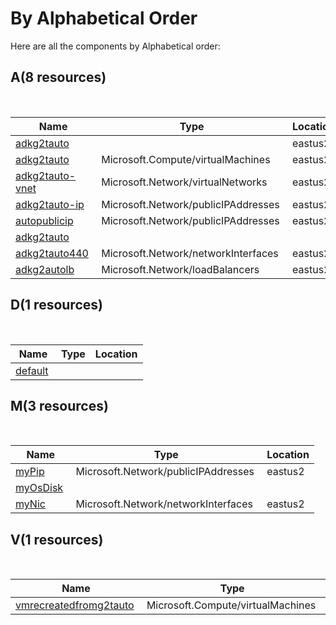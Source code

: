 # By Alphabetical Order
  
Here are all the components by Alphabetical order:  

## A(8 resources)
 

| Name | Type | Location |
| --- | --- | --- |
| [adkg2tauto](../resources/adkg2tauto-2034839542.md)  |   | eastus2  |
| [adkg2tauto](../resources/adkg2tauto-1173862510.md)  | Microsoft.Compute/virtualMachines  | eastus2  |
| [adkg2tauto-vnet](../resources/adkg2tauto-vnet--1133515761.md)  | Microsoft.Network/virtualNetworks  | eastus2  |
| [adkg2tauto-ip](../resources/adkg2tauto-ip-1444138533.md)  | Microsoft.Network/publicIPAddresses  | eastus2  |
| [autopublicip](../resources/autopublicip-22711943.md)  | Microsoft.Network/publicIPAddresses  | eastus2  |
| [adkg2tauto](../resources/adkg2tauto--692123469.md)  |   |   |
| [adkg2tauto440](../resources/adkg2tauto440-1339499578.md)  | Microsoft.Network/networkInterfaces  | eastus2  |
| [adkg2autolb](../resources/adkg2autolb--2006967045.md)  | Microsoft.Network/loadBalancers  | eastus2  |
## D(1 resources)
 

| Name | Type | Location |
| --- | --- | --- |
| [default](../resources/default-1583791024.md)  |   |   |
## M(3 resources)
 

| Name | Type | Location |
| --- | --- | --- |
| [myPip](../resources/myPip-1564921843.md)  | Microsoft.Network/publicIPAddresses  | eastus2  |
| [myOsDisk](../resources/myOsDisk--275195505.md)  |   |   |
| [myNic](../resources/myNic-675768793.md)  | Microsoft.Network/networkInterfaces  | eastus2  |
## V(1 resources)
 

| Name | Type | Location |
| --- | --- | --- |
| [vmrecreatedfromg2tauto](../resources/vmrecreatedfromg2tauto-1679473099.md)  | Microsoft.Compute/virtualMachines  | eastus2  |
  